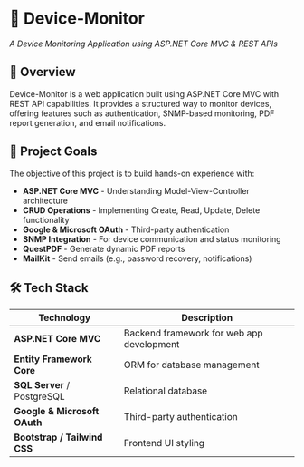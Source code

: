 # 📡 **Device-Monitor**
*A Device Monitoring Application using ASP.NET Core MVC & REST APIs*

## 🚀 **Overview**
Device-Monitor is a web application built using ASP.NET Core MVC with REST API capabilities. It provides a structured way to monitor devices, offering features such as authentication, SNMP-based monitoring, PDF report generation, and email notifications.

## 🎯 Project Goals
The objective of this project is to build hands-on experience with:
-  **ASP.NET Core MVC** - Understanding Model-View-Controller architecture  
- **CRUD Operations** - Implementing Create, Read, Update, Delete functionality  
- **Google & Microsoft OAuth** - Third-party authentication 
- **SNMP Integration** - For device communication and status monitoring
- **QuestPDF** - Generate dynamic PDF reports
- **MailKit** - Send emails (e.g., password recovery, notifications)

## 🛠️ **Tech Stack**  
| Technology  | Description  |  
|-------------|-------------|  
| **ASP.NET Core MVC** | Backend framework for web app development |  
| **Entity Framework Core** | ORM for database management |  
| **SQL Server** / PostgreSQL | Relational database |  
| **Google & Microsoft OAuth** | Third-party authentication |  
| **Bootstrap / Tailwind CSS** | Frontend UI styling |  

